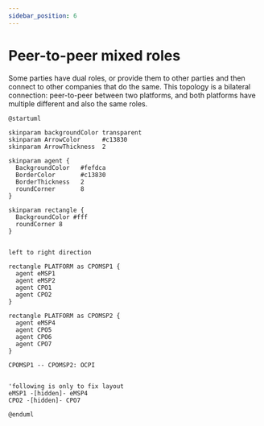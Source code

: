 ```yaml
---
sidebar_position: 6
---
```


# Peer-to-peer mixed roles

Some parties have dual roles, or provide them to other parties and then connect to other companies that do the same.
This topology is a bilateral connection: peer-to-peer between two platforms,
and both platforms have multiple different and also the same roles.

```plantuml
@startuml

skinparam backgroundColor transparent
skinparam ArrowColor      #c13830
skinparam ArrowThickness  2

skinparam agent {
  BackgroundColor   #fefdca
  BorderColor       #c13830
  BorderThickness   2
  roundCorner       8
}

skinparam rectangle {
  BackgroundColor #fff
  roundCorner 8
}


left to right direction

rectangle PLATFORM as CPOMSP1 {
  agent eMSP1
  agent eMSP2
  agent CPO1
  agent CPO2
}

rectangle PLATFORM as CPOMSP2 {
  agent eMSP4
  agent CPO5
  agent CPO6
  agent CPO7
}

CPOMSP1 -- CPOMSP2: OCPI


'following is only to fix layout
eMSP1 -[hidden]- eMSP4
CPO2 -[hidden]- CPO7

@enduml
```
